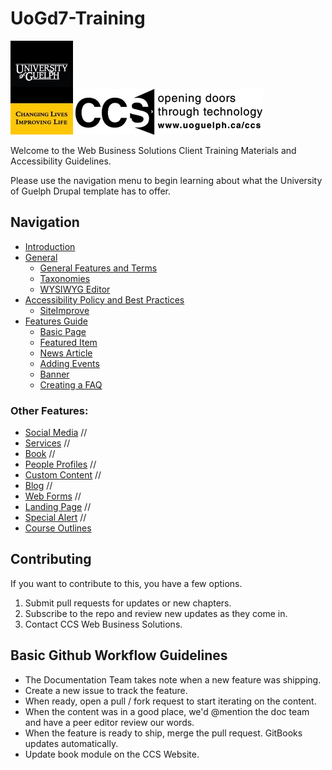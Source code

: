# UoGd7-Training
![University of Guelph](cover_small.jpg)
![CCS Department](images/CCS_logo1_black.gif)

Welcome to the Web Business Solutions Client Training Materials and Accessibility Guidelines.

Please use the navigation menu to begin learning about what the University of Guelph Drupal template has to offer.

## Navigation
* [Introduction](README.md)
* [General](general.md)
   * [General Features and Terms](Drupal_Features_Terms_Acroynms.md)
   * [Taxonomies](taxonomies.md)
   * [WYSIWYG Editor](wysiwyg-editor.md)
* [Accessibility Policy and Best Practices](bestpracgov.md)
   * [SiteImprove](siteimprove.md)
* [Features Guide](features.md)
   * [Basic Page](features/howto-page.md)
   * [Featured Item](features/howto-featured.md)
   * [News Article](features/howto-news.md)
   * [Adding Events](features/howto-events.md)
   * [Banner](features/howto-banner.md)
   * [Creating a FAQ](features/howto-FAQ.md)

### Other Features:
* [Social Media](features/howto-socialmedia.md) //
* [Services](features/howto-services.md) //
* [Book](features/howto-book.md) //
* [People Profiles](features/howto-profiles.md) //
* [Custom Content](features/howto-customcon.md) //
* [Blog](features/howto-blog.md) //
* [Web Forms](features/howto-webforms.md) //
* [Landing Page](features/howto-landingpag.md) //
* [Special Alert](features/howto-specialalert.md) //
* [Course Outlines](features/howto-courseoutlines.md)

## Contributing

If you want to contribute to this, you have a few options.

1. Submit pull requests for updates or new chapters.
2. Subscribe to the repo and review new updates as they come in.
3. Contact CCS Web Business Solutions.

## Basic Github Workflow Guidelines
* The Documentation Team takes note when a new feature was shipping.
* Create a new issue to track the feature.
* When ready, open a pull / fork request to start iterating on the content.
* When the content was in a good place, we'd @mention the doc team and have a peer editor review our words.
* When the feature is ready to ship, merge the pull request. GitBooks updates automatically.
* Update book module on the CCS Website.
